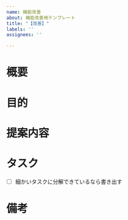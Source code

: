 ```yaml
---
name: 機能改善
about: 機能改善用テンプレート
title: "【改善】"
labels: ''
assignees: ''

---
```


# 概要

# 目的

# 提案内容

# タスク
- [ ] 細かいタスクに分解できているなら書き出す

# 備考
